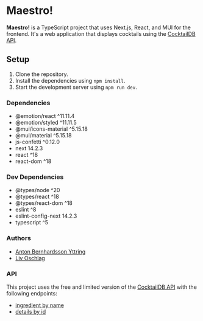 # Maestro!

**Maestro!** is a TypeScript project that uses Next.js, React, and MUI for the frontend. It's a web application that displays cocktails using the [CocktailDB API](https://www.thecocktaildb.com/api.php).

## Setup

1. Clone the repository.
2. Install the dependencies using `npm install`.
3. Start the development server using `npm run dev`.

### Dependencies

- @emotion/react ^11.11.4
- @emotion/styled ^11.11.5
- @mui/icons-material ^5.15.18
- @mui/material ^5.15.18
- js-confetti ^0.12.0
- next 14.2.3
- react ^18
- react-dom ^18

### Dev Dependencies

- @types/node ^20
- @types/react ^18
- @types/react-dom ^18
- eslint ^8
- eslint-config-next 14.2.3
- typescript ^5

### Authors

- [Anton Bernhardsson Yttring](https://github.com/AntonBeYt/AntonBeYt)
- [Liv Oschlag](https://github.com/livoszlak)

### API

This project uses the free and limited version of the [CocktailDB API](https://www.thecocktaildb.com/) with the following endpoints:

- [ingredient by name](www.thecocktaildb.com/api/json/v1/1/search.php?i=vodka)
- [details by id](www.thecocktaildb.com/api/json/v1/1/lookup.php?i=11007)
